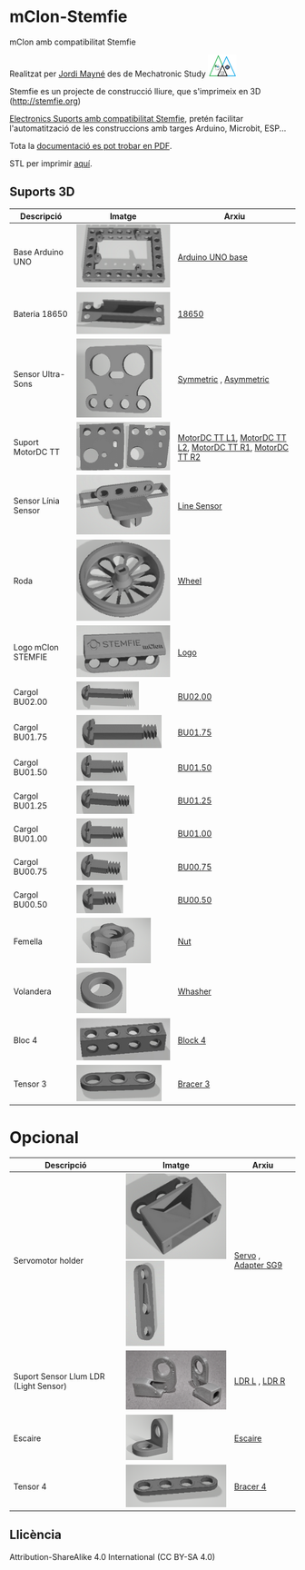 # mClon-Stemfie

mClon amb compatibilitat Stemfie

Realitzat per [Jordi Mayné](https://github.com/maynej) des de Mechatronic Study <img src="Imatges/Logo3senseFons.png" width="50" />

Stemfie es un projecte de construcció lliure, que s'imprimeix en 3D (http://stemfie.org) 

[Electronics Suports amb compatibilitat Stemfie](https://github.com/maynej/Electronics-Stemfie), pretén facilitar l'automatització de les construccions amb targes Arduino, Microbit, ESP... 

Tota la [documentació es pot trobar en PDF](https://github.com/maynej/mClon-Stemfie/tree/main/DOC).

STL per imprimir [aquí](https://github.com/maynej/mClon-Stemfie/tree/main/STL_mClonSTEMFIE).

## Suports 3D
  
Descripció         | Imatge          | Arxiu         
------------- | ------------- | ------------- 
Base Arduino UNO |![](Imatges/ArduinoUNOBase.png) | [Arduino UNO base](STL_mClonSTEMFIE/ArduinoUNOBase_mClonSTEMFIE.stl)
Bateria 18650 |![](Imatges/18650Holder.png) | [18650](STL_mClonSTEMFIE/18650Holder_mClonSTEMFIE.stl)
Sensor Ultra-Sons |![](Imatges/USSymmetricSensor4V.png) | [Symmetric](STL_mClonSTEMFIE/USSymmetricSensor4V_mClonSTEMFIE.stl) , [Asymmetric](STL_mClonSTEMFIE/USAsymmetricSensor4V_mClonSTEMFIE.stl)
Suport MotorDC TT |![](Imatges/MotorSupport.png) | [MotorDC TT L1](STL_mClonSTEMFIE/MotorDCTT_L1_mClonSTEMFIE.stl), [MotorDC TT L2](STL_mClonSTEMFIE/MotorDCTT_L2_mClonSTEMFIE.stl), [MotorDC TT R1](STL_mClonSTEMFIE/MotorDCTT_R1_mClonSTEMFIE.stl), [MotorDC TT R2](STL_mClonSTEMFIE/MotorDCTT_R2_mClonSTEMFIE.stl) 
Sensor Línia Sensor |![](Imatges/LineSensor.png) | [Line Sensor](STL_mClonSTEMFIE/LineSensor_mClonSTEMFIE.stl)
Roda |![](Imatges/Roda_petalos.png) | [Wheel](STL_mClonSTEMFIE/Roda_petalos2.stl)
Logo mClon STEMFIE |![](Imatges/Logo_mClonSTEMFIE.png) | [Logo](STL_mClonSTEMFIE/Logo4_mClonSTEMFIE.stl)
Cargol BU02.00 |![](Imatges/BU02.00.png) | [BU02.00](STL_mClonSTEMFIE/ShoulderScrewRHDRHBU02.00-SPN-SSC-0048.stl)
Cargol BU01.75 |![](Imatges/BU01.75.png) | [BU01.75](STL_mClonSTEMFIE/ShoulderScrewRHDRHBU01.75-SPN-SSC-0047.stl)
Cargol BU01.50 |![](Imatges/BU01.00.png) | [BU01.50](STL_mClonSTEMFIE/ShoulderScrewRHDRHBU01.50-SPN-SSC-0046.stl)
Cargol BU01.25 |![](Imatges/BU01.25.png) | [BU01.25](STL_mClonSTEMFIE/ShoulderScrewRHDRHBU01.25-SPN-SSC-0045.stl)
Cargol BU01.00 |![](Imatges/BU01.00.png) | [BU01.00](STL_mClonSTEMFIE/ShoulderScrewRHDRHBU01.00-SPN-SSC-0044.stl)
Cargol BU00.75 |![](Imatges/BU00.75.png) | [BU00.75](STL_mClonSTEMFIE/ShoulderScrewRHD_RH_BU00.75-SPN-SSC-0043.stl)
Cargol BU00.50 |![](Imatges/BU00.50.png) | [BU00.50](STL_mClonSTEMFIE/ShoulderScrewRHD_RH_BU00.50-SPN-SSC-0042.stl)
Femella |![](Imatges/Nut.png) | [Nut](STL_mClonSTEMFIE/NutRHBU01.00x5mm-SPN-NUT-0001.stl)
Volandera |![](Imatges/Washer.png) | [Whasher](STL_mClonSTEMFIE/NutRHBU01.00x5mm-SPN-NUT-0001.stl)
Bloc 4 |![](Imatges/Block4.jpg) | [Block 4](STL_mClonSTEMFIE/beam1x1x4.stl)
Tensor 3 |![](Imatges/Brace3.png) | [Bracer 3](STL_mClonSTEMFIE/BraceSTRERRBU03x01x00.25-SPN-BRC-0002.stl)

# Opcional 
Descripció         | Imatge          | Arxiu
------------- | ------------- | ------------- 
Servomotor holder |![](Imatges/Servo3H.png)![](Imatges/ServoAdapter.png) | [Servo](STL_mClonSTEMFIE/Servo3H_mClonSTEMFIE.stl) , [Adapter SG9](STL_mClonSTEMFIE/Servo9GAdapter_Stemfie.stl)
Suport Sensor Llum LDR (Light Sensor) |![](Imatges/LDR.png) | [LDR L](STL_mClonSTEMFIE/LDRSensorL_mClonSTEMFIE.stl) , [LDR R](STL_mClonSTEMFIE/LDRSensorR_mClonSTEMFIE.stl)
Escaire |![](Imatges/1L.png) | [Escaire](STL_mClonSTEMFIE/1L.stl)
Tensor 4 |![](Imatges/Brace4.png) | [Bracer 4](STL_mClonSTEMFIE/BraceSTRERRBU04x01x00.25-SPN-BRC-0003.stl)


## Llicència

Attribution-ShareAlike 4.0 International (CC BY-SA 4.0)
